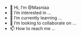 - 👋 Hi, I’m @Masniaa
- 👀 I’m interested in ...
- 🌱 I’m currently learning ...
- 💞️ I’m looking to collaborate on ...
- 📫 How to reach me ...

<!---
Masniaa/Masniaa is a ✨ special ✨ repository because its `README.md` (this file) appears on your GitHub profile.
You can click the Preview link to take a look at your changes.
--->
